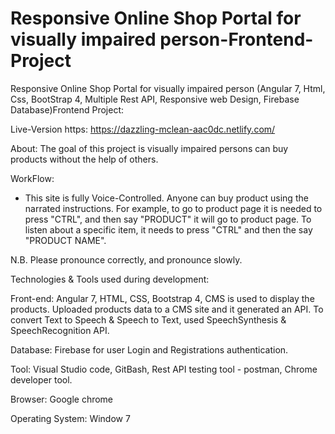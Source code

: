 # Responsive Online Shop Portal for visually impaired person-Frontend-Project

Responsive Online Shop Portal for visually impaired person (Angular 7, Html, Css, BootStrap 4, Multiple Rest API, Responsive web Design, Firebase Database)Frontend Project:

Live-Version https: https://dazzling-mclean-aac0dc.netlify.com/

About: The goal of this project is visually impaired persons can buy products without the help of others.

WorkFlow: 

- This site is fully Voice-Controlled. Anyone can buy product using the narrated instructions. For example, to go to product page it is needed to press "CTRL", and then say "PRODUCT" it will go to product page. To listen about a specific item, it needs to press "CTRL" and then the say "PRODUCT NAME". 

N.B. Please pronounce correctly, and pronounce slowly.

Technologies & Tools used during development:

Front-end: Angular 7, HTML, CSS, Bootstrap 4, CMS is used to display the products. Uploaded products data to a CMS site and it generated an API. To convert Text to Speech & Speech to Text, used SpeechSynthesis & SpeechRecognition API.

Database: Firebase for user Login and Registrations authentication.

Tool: Visual Studio code, GitBash, Rest API testing tool - postman, Chrome developer tool.

Browser: Google chrome

Operating System: Window 7
